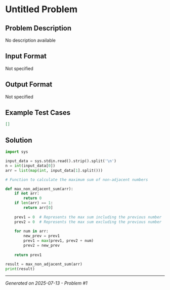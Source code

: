# Untitled Problem

## Problem Description
No description available

## Input Format
Not specified

## Output Format
Not specified

## Example Test Cases
```json
[]
```

## Solution
```python
import sys

input_data = sys.stdin.read().strip().split('\n')
n = int(input_data[0])
arr = list(map(int, input_data[1].split()))

# Function to calculate the maximum sum of non-adjacent numbers

def max_non_adjacent_sum(arr):
    if not arr:
        return 0
    if len(arr) == 1:
        return arr[0]
    
    prev1 = 0  # Represents the max sum including the previous number
    prev2 = 0  # Represents the max sum excluding the previous number
    
    for num in arr:
        new_prev = prev1
        prev1 = max(prev1, prev2 + num)
        prev2 = new_prev
    
    return prev1

result = max_non_adjacent_sum(arr)
print(result)
```

---
*Generated on 2025-07-13 - Problem #1*